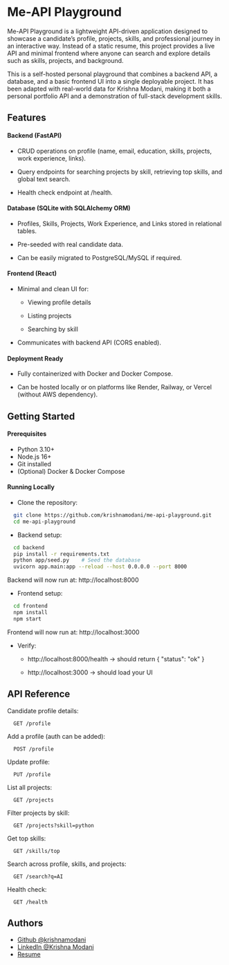 
# Me-API Playground

Me-API Playground is a lightweight API-driven application designed to showcase a candidate’s profile, projects, skills, and professional journey in an interactive way. Instead of a static resume, this project provides a live API and minimal frontend where anyone can search and explore details such as skills, projects, and background.

This is a self-hosted personal playground that combines a backend API, a database, and a basic frontend UI into a single deployable project. It has been adapted with real-world data for Krishna Modani, making it both a personal portfolio API and a demonstration of full-stack development skills.


## Features

#### Backend (FastAPI)

- CRUD operations on profile (name, email, education, skills, projects, work experience, links).

- Query endpoints for searching projects by skill, retrieving top skills, and global text search.

- Health check endpoint at /health.

#### Database (SQLite with SQLAlchemy ORM)

- Profiles, Skills, Projects, Work Experience, and Links stored in relational tables.

- Pre-seeded with real candidate data.

- Can be easily migrated to PostgreSQL/MySQL if required.

#### Frontend (React)

- Minimal and clean UI for:

  - Viewing profile details

  - Listing projects

  - Searching by skill

- Communicates with backend API (CORS enabled).

#### Deployment Ready

- Fully containerized with Docker and Docker Compose.

- Can be hosted locally or on platforms like Render, Railway, or Vercel (without AWS dependency).


## Getting Started

#### Prerequisites

- Python 3.10+
- Node.js 16+
- Git installed
- (Optional) Docker & Docker Compose

#### Running Locally
- Clone the repository:    
```bash
  git clone https://github.com/krishnamodani/me-api-playground.git
  cd me-api-playground
```
- Backend setup:
```bash
  cd backend
  pip install -r requirements.txt
  python app/seed.py    # Seed the database
  uvicorn app.main:app --reload --host 0.0.0.0 --port 8000
```
Backend will now run at: http://localhost:8000

- Frontend setup:
```bash
  cd frontend
  npm install
  npm start
```
Frontend will now run at: http://localhost:3000

- Verify:
  - http://localhost:8000/health → should return { "status": "ok" }

  - http://localhost:3000 → should load your UI
## API Reference

Candidate profile details:
```http
  GET /profile
```
Add a profile (auth can be added):
```http
  POST /profile
```
Update profile:
```http
  PUT /profile
```
List all projects:
```http
  GET /projects
```
Filter projects by skill:
```http
  GET /projects?skill=python
```
Get top skills:
```http
  GET /skills/top
```
Search across profile, skills, and projects:
```http
  GET /search?q=AI
```
Health check:
```http
  GET /health
```

## Authors

- [Github @krishnamodani](https://www.github.com/krishnamodani)
- [LinkedIn @Krishna Modani](https://www.linkedin.com/in/krishna-modani/)
- [Resume](https://drive.google.com/file/d/1dtOnxRyl1bydvmTtIAxaIZZVAP2Sklzn/view)
